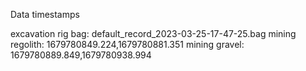 Data timestamps

excavation rig
bag: default_record_2023-03-25-17-47-25.bag
mining regolith: 1679780849.224,1679780881.351
mining gravel: 1679780889.849,1679780938.994  
